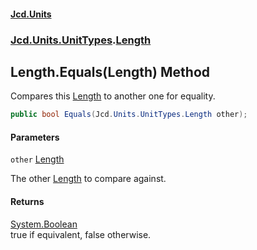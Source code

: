 #### [Jcd.Units](index.md 'index')
### [Jcd.Units.UnitTypes](Jcd.Units.UnitTypes.md 'Jcd.Units.UnitTypes').[Length](Jcd.Units.UnitTypes.Length.md 'Jcd.Units.UnitTypes.Length')

## Length.Equals(Length) Method

Compares this [Length](Jcd.Units.UnitTypes.Length.md 'Jcd.Units.UnitTypes.Length') to another one for equality.

```csharp
public bool Equals(Jcd.Units.UnitTypes.Length other);
```
#### Parameters

<a name='Jcd.Units.UnitTypes.Length.Equals(Jcd.Units.UnitTypes.Length).other'></a>

`other` [Length](Jcd.Units.UnitTypes.Length.md 'Jcd.Units.UnitTypes.Length')

The other [Length](Jcd.Units.UnitTypes.Length.md 'Jcd.Units.UnitTypes.Length') to compare against.

#### Returns
[System.Boolean](https://docs.microsoft.com/en-us/dotnet/api/System.Boolean 'System.Boolean')  
true if equivalent, false otherwise.